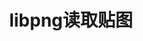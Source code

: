 ---
layout: page
title: "libpng读取贴图"
tags: [libpng]
link: http://gdlinklock.github.io
share: true
--- 